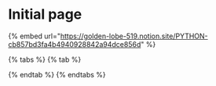 # Initial page

{% embed url="https://golden-lobe-519.notion.site/PYTHON-cb857bd3fa4b4940928842a94dce856d" %}









{% tabs %}
{% tab %}

{% endtab %}
{% endtabs %}









